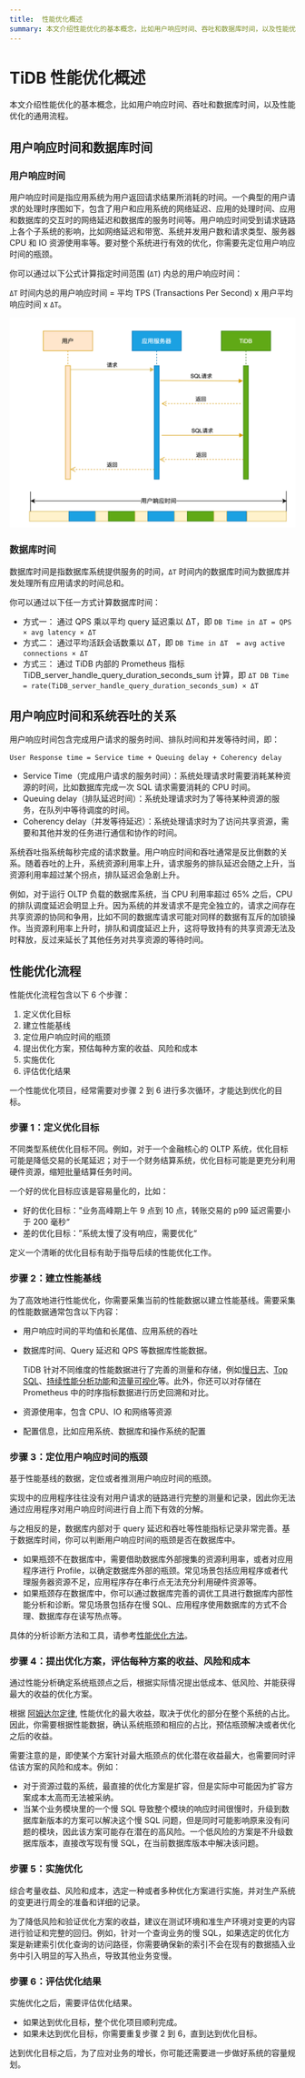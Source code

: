 ```yaml
---
title:  性能优化概述
summary: 本文介绍性能优化的基本概念，比如用户响应时间、吞吐和数据库时间，以及性能优化的通用流程。
---
```


# TiDB 性能优化概述

本文介绍性能优化的基本概念，比如用户响应时间、吞吐和数据库时间，以及性能优化的通用流程。

## 用户响应时间和数据库时间

### 用户响应时间

用户响应时间是指应用系统为用户返回请求结果所消耗的时间。一个典型的用户请求的处理时序图如下，包含了用户和应用系统的网络延迟、应用的处理时间、应用和数据库的交互时的网络延迟和数据库的服务时间等。用户响应时间受到请求链路上各个子系统的影响，比如网络延迟和带宽、系统并发用户数和请求类型、服务器 CPU 和 IO 资源使用率等。要对整个系统进行有效的优化，你需要先定位用户响应时间的瓶颈。

你可以通过以下公式计算指定时间范围 (`ΔT`) 内总的用户响应时间：

`ΔT` 时间内总的用户响应时间 = 平均 TPS (Transactions Per Second) x 用户平均响应时间 x `ΔT`。

![用户响应时间](/media/performance/user_response_time_cn.png)

### 数据库时间

数据库时间是指数据库系统提供服务的时间，`ΔT` 时间内的数据库时间为数据库并发处理所有应用请求的时间总和。

你可以通过以下任一方式计算数据库时间：

- 方式一： 通过 QPS 乘以平均 query 延迟乘以 ΔT，即 `DB Time in ΔT = QPS × avg latency × ΔT`
- 方式二： 通过平均活跃会话数乘以 ΔT，即 `DB Time in ΔT  = avg active connections × ΔT`
- 方式三： 通过 TiDB 内部的 Prometheus 指标 TiDB_server_handle_query_duration_seconds_sum 计算，即 `ΔT DB Time = rate(TiDB_server_handle_query_duration_seconds_sum) × ΔT`

## 用户响应时间和系统吞吐的关系

用户响应时间包含完成用户请求的服务时间、排队时间和并发等待时间，即：

```
User Response time = Service time + Queuing delay + Coherency delay
```

- Service Time（完成用户请求的服务时间）：系统处理请求时需要消耗某种资源的时间，比如数据库完成一次 SQL 请求需要消耗的 CPU 时间。
- Queuing delay（排队延迟时间）：系统处理请求时为了等待某种资源的服务，在队列中等待调度的时间。
- Coherency delay（并发等待延迟）：系统处理请求时为了访问共享资源，需要和其他并发的任务进行通信和协作的时间。

系统吞吐指系统每秒完成的请求数量。用户响应时间和吞吐通常是反比倒数的关系。随着吞吐的上升，系统资源利用率上升，请求服务的排队延迟会随之上升，当资源利用率超过某个拐点，排队延迟会急剧上升。

例如，对于运行 OLTP 负载的数据库系统，当 CPU 利用率超过 65% 之后，CPU 的排队调度延迟会明显上升。因为系统的并发请求不是完全独立的，请求之间存在共享资源的协同和争用，比如不同的数据库请求可能对同样的数据有互斥的加锁操作。当资源利用率上升时，排队和调度延迟上升，这将导致持有的共享资源无法及时释放，反过来延长了其他任务对共享资源的等待时间。

## 性能优化流程

性能优化流程包含以下 6 个步骤：

1. 定义优化目标
2. 建立性能基线
3. 定位用户响应时间的瓶颈
4. 提出优化方案，预估每种方案的收益、风险和成本
5. 实施优化
6. 评估优化结果

一个性能优化项目，经常需要对步骤 2 到 6 进行多次循环，才能达到优化的目标。

### 步骤 1：定义优化目标

不同类型系统优化目标不同。例如，对于一个金融核心的 OLTP 系统，优化目标可能是降低交易的长尾延迟；对于一个财务结算系统，优化目标可能是更充分利用硬件资源，缩短批量结算任务时间。

一个好的优化目标应该是容易量化的，比如：

- 好的优化目标：”业务高峰期上午 9 点到 10 点，转账交易的 p99 延迟需要小于 200 毫秒“
- 差的优化目标：”系统太慢了没有响应，需要优化“

定义一个清晰的优化目标有助于指导后续的性能优化工作。

### 步骤 2：建立性能基线

为了高效地进行性能优化，你需要采集当前的性能数据以建立性能基线。需要采集的性能数据通常包含以下内容：

- 用户响应时间的平均值和长尾值、应用系统的吞吐
- 数据库时间、Query 延迟和 QPS 等数据库性能数据。

    TiDB 针对不同维度的性能数据进行了完善的测量和存储，例如[慢日志](/identify-slow-queries.md)、[Top SQL](/dashboard/top-sql.md)、[持续性能分析功能](/dashboard//continuous-profiling.md)和[流量可视化](/dashboard/dashboard-key-visualizer.md)等。此外，你还可以对存储在 Prometheus 中的时序指标数据进行历史回溯和对比。

- 资源使用率，包含 CPU、IO 和网络等资源
- 配置信息，比如应用系统、数据库和操作系统的配置

### 步骤 3：定位用户响应时间的瓶颈

基于性能基线的数据，定位或者推测用户响应时间的瓶颈。

实现中的应用程序往往没有对用户请求的链路进行完整的测量和记录，因此你无法通过应用程序对用户响应时间进行自上而下有效的分解。

与之相反的是，数据库内部对于 query 延迟和吞吐等性能指标记录非常完善。基于数据库时间，你可以判断用户响应时间的瓶颈是否在数据库中。

- 如果瓶颈不在数据库中，需要借助数据库外部搜集的资源利用率，或者对应用程序进行 Profile，以确定数据库外部的瓶颈。常见场景包括应用程序或者代理服务器资源不足，应用程序存在串行点无法充分利用硬件资源等。
- 如果瓶颈存在数据库中，你可以通过数据库完善的调优工具进行数据库内部性能分析和诊断。常见场景包括存在慢 SQL、应用程序使用数据库的方式不合理、数据库存在读写热点等。

具体的分析诊断方法和工具，请参考[性能优化方法](/performance/performance-tuning-methods.md)。

### 步骤 4：提出优化方案，评估每种方案的收益、风险和成本

通过性能分析确定系统瓶颈点之后，根据实际情况提出低成本、低风险、并能获得最大的收益的优化方案。

根据 [阿姆达尔定律](https://zh.wikipedia.org/wiki/%E9%98%BF%E5%A7%86%E8%BE%BE%E5%B0%94%E5%AE%9A%E5%BE%8B), 性能优化的最大收益，取决于优化的部分在整个系统的占比。因此，你需要根据性能数据，确认系统瓶颈和相应的占比，预估瓶颈解决或者优化之后的收益。

需要注意的是，即使某个方案针对最大瓶颈点的优化潜在收益最大，也需要同时评估该方案的风险和成本。例如：

- 对于资源过载的系统，最直接的优化方案是扩容，但是实际中可能因为扩容方案成本太高而无法被采纳。
- 当某个业务模块里的一个慢 SQL 导致整个模块的响应时间很慢时，升级到数据库新版本的方案可以解决这个慢 SQL 问题，但是同时可能影响原来没有问题的模块，因此该方案可能存在潜在的高风险。一个低风险的方案是不升级数据库版本，直接改写现有慢 SQL，在当前数据库版本中解决该问题。

### 步骤 5：实施优化

综合考量收益、风险和成本，选定一种或者多种优化方案进行实施，并对生产系统的变更进行周全的准备和详细的记录。

为了降低风险和验证优化方案的收益，建议在测试环境和准生产环境对变更的内容进行验证和完整的回归。例如，针对一个查询业务的慢 SQL，如果选定的优化方案是新建索引优化查询的访问路径，你需要确保新的索引不会在现有的数据插入业务中引入明显的写入热点，导致其他业务变慢。

### 步骤 6：评估优化结果

实施优化之后，需要评估优化结果。

- 如果达到优化目标，整个优化项目顺利完成。
- 如果未达到优化目标，你需要重复步骤 2 到 6，直到达到优化目标。

达到优化目标之后，为了应对业务的增长，你可能还需要进一步做好系统的容量规划。